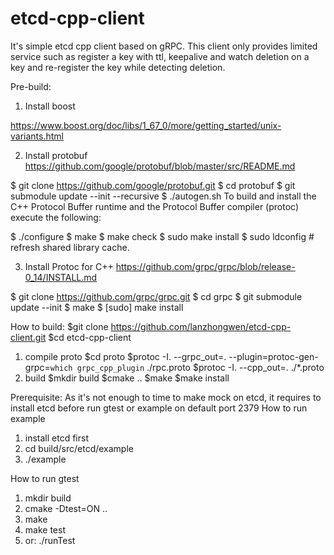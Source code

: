 # etcd-cpp-client
It's simple etcd cpp client based on gRPC. This client only provides limited service such as register a key with ttl, keepalive and watch deletion on a key and re-register the key while detecting deletion.

Pre-build:
1. Install boost

https://www.boost.org/doc/libs/1_67_0/more/getting_started/unix-variants.html

2. Install protobuf
https://github.com/google/protobuf/blob/master/src/README.md

$ git clone https://github.com/google/protobuf.git
$ cd protobuf
$ git submodule update --init --recursive
$ ./autogen.sh
To build and install the C++ Protocol Buffer runtime and the Protocol Buffer compiler (protoc) execute the following:

$ ./configure
$ make
$ make check
$ sudo make install
$ sudo ldconfig # refresh shared library cache.

3. Install Protoc for C++
https://github.com/grpc/grpc/blob/release-0_14/INSTALL.md

$ git clone https://github.com/grpc/grpc.git
$ cd grpc
$ git submodule update --init
$ make
$ [sudo] make install

How to build:
$git clone https://github.com/lanzhongwen/etcd-cpp-client.git
$cd etcd-cpp-client
1. compile proto
$cd proto
$protoc -I. --grpc_out=. --plugin=protoc-gen-grpc=`which grpc_cpp_plugin` ./rpc.proto
$protoc -I. --cpp_out=. ./*.proto
2. build
$mkdir build
$cmake ..
$make
$make install

Prerequisite:
As it's not enough to time to make mock on etcd, it requires to install etcd before run gtest or example on default port 2379
How to run example
1. install etcd first
2. cd build/src/etcd/example
3. ./example

How to run gtest
1. mkdir build
2. cmake -Dtest=ON ..
3. make
4. make test
5. or: ./runTest
